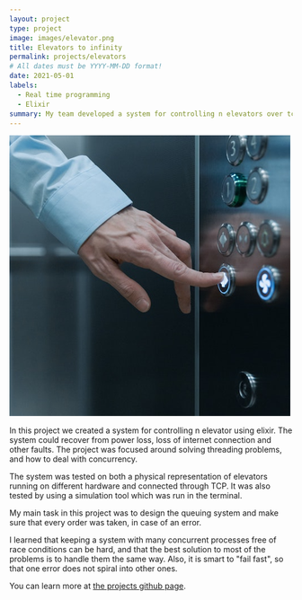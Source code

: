 ```yaml
---
layout: project
type: project
image: images/elevator.png
title: Elevators to infinity
permalink: projects/elevators
# All dates must be YYYY-MM-DD format!
date: 2021-05-01
labels:
  - Real time programming
  - Elixir
summary: My team developed a system for controlling n elevators over tcp with a high level of fail safe functionality.
---
```


<img class="ui medium right floated rounded image" src="../images/elevator.png">

In this project we created a system for controlling n elevator using elixir. The system could recover from power loss, loss of internet connection and other faults. The project was focused around solving threading problems, and how to deal with concurrency. 

The system was tested on both a physical representation of elevators running on different hardware and connected through TCP. It was also tested by using a simulation tool which was run in the terminal.

My main task in this project was to design the queuing system and make sure that every order was taken, in case of an error. 

I learned that keeping a system with many concurrent processes free of race conditions can be hard, and that the best solution to most of the problems is to handle them the same way. Also, it is smart to "fail fast", so that one error does not spiral into other ones. 

You can learn more at [the projects github page](https://github.com/lassewardenaer/TTK4145-Sanntidsprogrammering).




